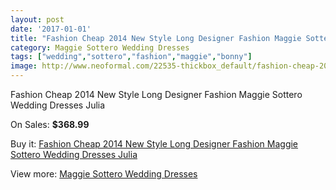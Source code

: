 ```yaml
---
layout: post
date: '2017-01-01'
title: "Fashion Cheap 2014 New Style Long Designer Fashion Maggie Sottero Wedding Dresses Julia"
category: Maggie Sottero Wedding Dresses
tags: ["wedding","sottero","fashion","maggie","bonny"]
image: http://www.neoformal.com/22535-thickbox_default/fashion-cheap-2014-new-style-long-designer-fashion-maggie-sottero-wedding-dresses-julia.jpg
---
```

Fashion Cheap 2014 New Style Long Designer Fashion Maggie Sottero Wedding Dresses Julia

On Sales: **$368.99**
<a href="https://www.neoformal.com/en/maggie-sottero-wedding-dresses-2014/7478-fashion-cheap-2014-new-style-long-designer-fashion-maggie-sottero-wedding-dresses-julia.html"><amp-img layout="responsive" width="600" height="600" src="//www.neoformal.com/22535-thickbox_default/fashion-cheap-2014-new-style-long-designer-fashion-maggie-sottero-wedding-dresses-julia.jpg" alt="Fashion Cheap 2014 New Style Long Designer Fashion Maggie Sottero Wedding Dresses Julia 0" /></a>
<a href="https://www.neoformal.com/en/maggie-sottero-wedding-dresses-2014/7478-fashion-cheap-2014-new-style-long-designer-fashion-maggie-sottero-wedding-dresses-julia.html"><amp-img layout="responsive" width="600" height="600" src="//www.neoformal.com/22537-thickbox_default/fashion-cheap-2014-new-style-long-designer-fashion-maggie-sottero-wedding-dresses-julia.jpg" alt="Fashion Cheap 2014 New Style Long Designer Fashion Maggie Sottero Wedding Dresses Julia 1" /></a>
<a href="https://www.neoformal.com/en/maggie-sottero-wedding-dresses-2014/7478-fashion-cheap-2014-new-style-long-designer-fashion-maggie-sottero-wedding-dresses-julia.html"><amp-img layout="responsive" width="600" height="600" src="//www.neoformal.com/22536-thickbox_default/fashion-cheap-2014-new-style-long-designer-fashion-maggie-sottero-wedding-dresses-julia.jpg" alt="Fashion Cheap 2014 New Style Long Designer Fashion Maggie Sottero Wedding Dresses Julia 2" /></a>

Buy it: [Fashion Cheap 2014 New Style Long Designer Fashion Maggie Sottero Wedding Dresses Julia](https://www.neoformal.com/en/maggie-sottero-wedding-dresses-2014/7478-fashion-cheap-2014-new-style-long-designer-fashion-maggie-sottero-wedding-dresses-julia.html "Fashion Cheap 2014 New Style Long Designer Fashion Maggie Sottero Wedding Dresses Julia")

View more: [Maggie Sottero Wedding Dresses](https://www.neoformal.com/en/123-maggie-sottero-wedding-dresses-2014 "Maggie Sottero Wedding Dresses")